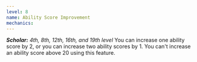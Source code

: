 ```yaml
---
level: 8
name: Ability Score Improvement
mechanics:
---
```

_**Scholar:** 4th, 8th, 12th, 16th, and 19th level_
You can increase one ability score by 2, or you can increase two ability scores by 1. You can't increase an ability score above 20 using this feature.